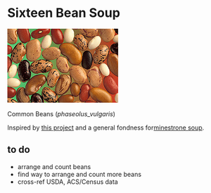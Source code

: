 # Sixteen Bean Soup

![](vis/phaseolus_vulgaris_seed.jpg)

Common Beans (_phaseolus_vulgaris_)

Inspired by [this project](https://github.com/zonination/skittles) and a general fondness for[minestrone soup](http://allrecipes.com/recipe/13333/jamies-minestrone/).

## to do

- arrange and count beans
- find way to arrange and count more beans
- cross-ref USDA, ACS/Census data
